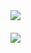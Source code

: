 <style>
  .container  {
    display: grid;
    gap: 20px;
  }
</style>

<div class="container">
  <div>
    <img src=https://github-readme-stats.vercel.app/api?username=BinaryBun&show_icons=true&theme=radical&border_color=141321>
  </div>

  <div>
    <img src=https://github-readme-stats.vercel.app/api/top-langs/?username=BinaryBun&layout=compact&bg_color=141321&border_color=141321&card_width=445>
  </div>
</div>
